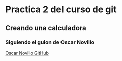 # Practica 2 del curso de git
## Creando una calculadora
### Siguiendo el guion de Oscar Novillo
[Oscar Novillo GitHub](https://github.com/oscarnovillo/Curso-de-Git-ISMIE/tree/main)
